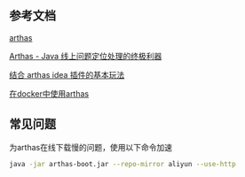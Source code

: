 ## 参考文档

[arthas](https://arthas.aliyun.com/)

[Arthas - Java 线上问题定位处理的终极利器](https://cloud.tencent.com/developer/article/1534894)

[结合 arthas idea 插件的基本玩法](https://zhuanlan.zhihu.com/p/429565721)

[在docker中使用arthas](https://blog.csdn.net/weixin_42072369/article/details/116646372)

## 常见问题

为arthas在线下载慢的问题，使用以下命令加速

```bash
java -jar arthas-boot.jar --repo-mirror aliyun --use-http
```



